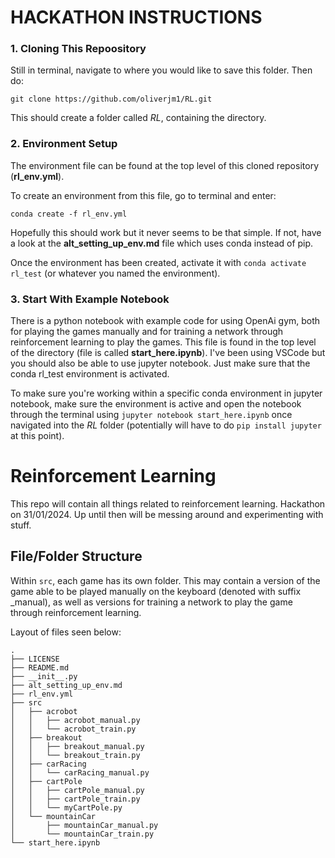 # HACKATHON INSTRUCTIONS

### 1. Cloning This Repoository

Still in terminal, navigate to where you would like to save this folder. Then do:

`git clone https://github.com/oliverjm1/RL.git`

This should create a folder called *RL*, containing the directory.

### 2. Environment Setup

The environment file can be found at the top level of this cloned repository (**rl_env.yml**).

To create an environment from this file, go to terminal and enter:

`conda create -f rl_env.yml`

Hopefully this should work but it never seems to be that simple. If not, have a look at the **alt_setting_up_env.md** file which uses conda instead of pip.

Once the environment has been created, activate it with `conda activate rl_test` (or whatever you named the environment).

### 3. Start With Example Notebook

There is a python notebook with example code for using OpenAi gym, both for playing the games manually and for training a network through reinforcement learning to play the games. This file is found in the top level of the directory (file is called **start_here.ipynb**). I've been using VSCode but you should also be able to use jupyter notebook. Just make sure that the conda rl_test environment is activated. 

To make sure you're working within a specific conda environment in jupyter notebook, make sure the environment is active and open the notebook through the terminal using `jupyter notebook start_here.ipynb` once navigated into the *RL* folder (potentially will have to do `pip install jupyter` at this point).

# Reinforcement Learning

This repo will contain all things related to reinforcement learning.
Hackathon on 31/01/2024.
Up until then will be messing around and experimenting with stuff.

## File/Folder Structure

Within `src`, each game has its own folder. This may contain a version of the game able to be played manually on the keyboard (denoted with suffix _manual), as well as versions for training a network to play the game through reinforcement learning.

Layout of files seen below:

```
.
├── LICENSE
├── README.md
├── __init__.py
├── alt_setting_up_env.md
├── rl_env.yml
├── src
│   ├── acrobot
│   │   ├── acrobot_manual.py
│   │   └── acrobot_train.py
│   ├── breakout
│   │   ├── breakout_manual.py
│   │   └── breakout_train.py
│   ├── carRacing
│   │   └── carRacing_manual.py
│   ├── cartPole
│   │   ├── cartPole_manual.py
│   │   ├── cartPole_train.py
│   │   └── myCartPole.py
│   └── mountainCar
│       ├── mountainCar_manual.py
│       └── mountainCar_train.py
└── start_here.ipynb
```
